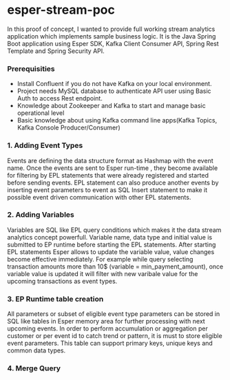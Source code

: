 # esper-stream-poc

In this proof of concept, I wanted to provide full working stream analytics application which implements sample business logic.  It is the Java Spring Boot application using Esper SDK, Kafka Client Consumer API, Spring Rest Template and Spring Security API. 

### Prerequisities 

* Install Confluent if you do not have Kafka on your local environment.
* Project needs MySQL database to authenticate API user using Basic Auth to access Rest endpoint.
* Knowledge about Zookeeper and Kafka to start and manage basic operational level
* Basic knowledge about using Kafka command line apps(Kafka Topics, Kafka Console Producer/Consumer)

### 1. Adding Event Types
Events are defining the data structure format as Hashmap with the event name. Once the events are sent to Esper run-time , they become available for filtering by EPL statements that were already registered and started before sending events. EPL statement can also produce another events by inserting event parameters to event as SQL Insert statement to make it possible event driven communication with other EPL statements.

### 2. Adding Variables
Variables are SQL like EPL query conditions which makes it the data stream analytics concept powerfull. Variable name, data type and initial value is submitted to EP runtime before starting the EPL statements. After starting EPL statements Esper allows to update the variable value, value changes become effective immediately. For example while query selecting transaction amounts more than 10$ (variable = min_payment_amount), once variable value is updated it will filter with new varibale value for the upcoming transactions as event types.

### 3. EP Runtime table creation
All parameters or subset of eligible event type parameters can be stored in SQL like tables in Esper memory area for further processing with next upcoming events. In order to perform accumulation or aggregation per customer or per event id to catch trend or pattern, it is must to store eligible event parameters. This table can support primary keys, unique keys and common data types.

### 4. Merge Query

